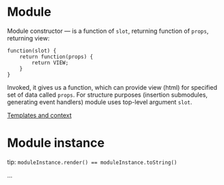 # Module

Module constructor — is a function of `slot`, returning function of `props`, returning view:

```
function(slot) { 
    return function(props) { 
        return VIEW; 
    }
}
```

Invoked, it gives us a function, which can provide view (html) for specified set of data called `props`. For structure purposes (insertion submodules, generating event handlers) module uses top-level argument `slot`.

[Templates and context](tips/templates-and-context.md)


# Module instance

tip: `moduleInstance.render() == moduleInstance.toString()`

...
